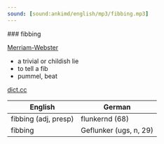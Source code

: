 ```yaml
---
sound: [sound:ankimd/english/mp3/fibbing.mp3]
---
```


\### fibbing

[Merriam-Webster](https://www.merriam-webster.com/dictionary/fibbing)

- a trivial or childish lie
- to tell a fib
- pummel, beat

[dict.cc](https://www.dict.cc/fibbing)

| English        | German       |
| -------------- | ------------ |
| fibbing (adj, presp) | flunkernd (68) |
| fibbing | Geflunker (ugs, n, 29) |
